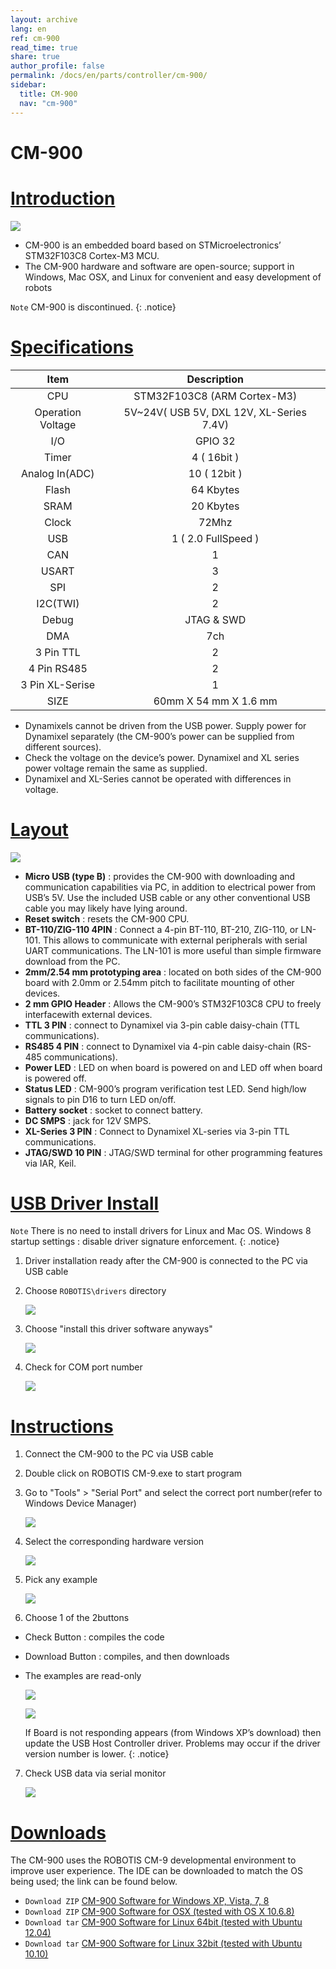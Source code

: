 ```yaml
---
layout: archive
lang: en
ref: cm-900
read_time: true
share: true
author_profile: false
permalink: /docs/en/parts/controller/cm-900/
sidebar:
  title: CM-900
  nav: "cm-900"
---
```


# CM-900

# [Introduction](#introduction)

![](/assets/images/parts/controller/cm-900/cm-900_product.jpg)

- CM-900 is an embedded board based on STMicroelectronics’ STM32F103C8 Cortex-M3 MCU.
- The CM-900 hardware and software are open-source; support in Windows, Mac OSX, and Linux for convenient and easy development of robots

`Note` CM-900 is discontinued.
{: .notice}

# [Specifications](#specifications)

|Item|Description|
|:---:|:---:|
|CPU|STM32F103C8 (ARM Cortex-M3)|
|Operation  Voltage|5V~24V( USB 5V, DXL 12V, XL-Series 7.4V)|
|I/O|GPIO 32|
|Timer|4 ( 16bit )|
|Analog In(ADC)|10 ( 12bit )|
|Flash|64 Kbytes|
|SRAM|20 Kbytes|
|Clock|72Mhz|
|USB|1 ( 2.0 FullSpeed )|
|CAN|1|
|USART|3|
|SPI|2|
|I2C(TWI)|2|
|Debug|JTAG & SWD|
|DMA|7ch|
|3 Pin TTL|2|
|4 Pin RS485|2|
|3 Pin XL-Serise|1|
|SIZE|60mm X 54 mm X 1.6 mm|


- Dynamixels cannot be driven from the USB power. Supply power for Dynamixel separately (the CM-900’s power can be supplied from different sources).
- Check the voltage on the device’s power. Dynamixel and XL series power voltage remain the same as supplied.
- Dynamixel and XL-Series cannot be operated with differences in voltage.

# [Layout](#layout)

![](/assets/images/parts/controller/cm-900/cm-900_01.png)

- **Micro USB (type B)** : provides the CM-900 with downloading and communication capabilities via PC, in addition to electrical power from USB’s 5V. Use the included USB cable or any other conventional USB cable you may likely have lying around.
- **Reset switch** : resets the CM-900 CPU.
- **BT-110/ZIG-110 4PIN** : Connect a 4-pin BT-110, BT-210, ZIG-110, or LN-101. This allows to communicate with external peripherals with serial UART communications. The LN-101 is more useful than simple firmware download from the PC.
- **2mm/2.54 mm prototyping area** : located on both sides of the CM-900 board with 2.0mm or 2.54mm pitch to facilitate mounting of other devices.
- **2 mm GPIO Header** :  Allows the CM-900’s STM32F103C8 CPU to freely interfacewith external devices.
- **TTL 3 PIN** : connect to Dynamixel via 3-pin cable daisy-chain (TTL communications).
- **RS485 4 PIN** : connect to Dynamixel via 4-pin cable daisy-chain (RS-485 communications).
- **Power LED** : LED on when board is powered on and LED off when board is powered off.
- **Status LED** : CM-900’s program verification test LED. Send high/low signals to pin D16 to turn LED on/off.
- **Battery socket** : socket to connect battery.
- **DC SMPS** : jack for 12V SMPS.
- **XL-Series 3 PIN** : Connect to Dynamixel XL-series via 3-pin TTL communications.
- **JTAG/SWD 10 PIN** : JTAG/SWD terminal for other programming features via IAR, Keil.

# [USB Driver Install](#usb-driver-install)

`Note` There is no need to install drivers for Linux and Mac OS. Windows 8 startup settings : disable driver signature enforcement.
{: .notice}
 
1. Driver installation ready after the CM-900 is connected to the PC via USB cable
 
2. Choose `ROBOTIS\drivers` directory

    ![](/assets/images/parts/controller/cm-900/cm-900_02.gif)
 
3. Choose "install this driver software anyways"

    ![](/assets/images/parts/controller/cm-900/cm-900_03.gif)
 
4. Check for COM port number

    ![](/assets/images/parts/controller/cm-900/cm-900_04.gif)

# [Instructions](#instructions)

1. Connect the CM-900 to the PC via USB cable
 
2. Double click on ROBOTIS CM-9.exe to start program
 
3. Go to "Tools" > "Serial Port" and select the correct port number(refer to Windows Device Manager)

    ![](/assets/images/parts/controller/cm-900/cm-900_05.gif)
 
4. Select the corresponding hardware version

    ![](/assets/images/parts/controller/cm-900/cm-900_06.gif)
 
5. Pick any example

    ![](/assets/images/parts/controller/cm-900/cm-900_07.gif)
 
6. Choose 1 of the 2buttons
  - Check Button : compiles the code
  - Download Button : compiles, and then downloads
  - The examples are read-only

    ![](/assets/images/parts/controller/cm-900/cm-900_08.png)
    
    ![](/assets/images/parts/controller/cm-900/cm-900_09.png)
  
    If Board is not responding appears (from Windows XP’s download) then update the USB Host Controller driver. Problems may occur if the driver version number is lower.
    {: .notice}
 
7. Check USB data via serial monitor

    ![](/assets/images/parts/controller/cm-900/cm-900_10.png)

# [Downloads](#downloads)

The CM-900 uses the ROBOTIS CM-9 developmental environment to improve user experience. The IDE can be downloaded to match the OS being used; the  link can be found below.

- `Download ZIP` [CM-900 Software for Windows XP, Vista, 7, 8](http://www.robotis.com/download/software/CM-9/ROBOTIS_CM9-v1.0.0-windows.zip)
- `Download ZIP` [CM-900 Software for OSX (tested with OS X 10.6.8)](http://www.robotis.com/download/software/CM-9/ROBOTIS_CM9-v1.0.0-macosx.dmg)
- `Download tar` [CM-900 Software for Linux 64bit (tested with Ubuntu 12.04)](http://www.robotis.com/download/software/CM-9/ROBOTIS_CM9-v1.0.0-linux64.tar.gz)
- `Download tar` [CM-900 Software for Linux 32bit (tested with Ubuntu 10.10)](http://www.robotis.com/download/software/CM-9/ROBOTIS_CM9-v1.0.0-linux32.tar.gz)

[RoboPlus Task]: /docs/en/software/rplus1/task/getting_started/
[RoboPlus Motion]: ???/docs/en/software/rplus1/motion/
[RoboPlus Manager]: ???
[Embedded C]: ???/docs/en/software/embedded_sdk/embedded/
[Number of pressed Start button]: /docs/en/software/rplus1/task/programming_02/#button-count
[Start button]: /docs/en/software/rplus1/task/programming_02/#button-count
[LN-101]: /docs/en/parts/interface/ln-101/
[ZIG-110]: /docs/en/parts/communication/zig-110/
[BT-110]: /docs/en/parts/communication/bt-110/
[BT-210]: /docs/en/parts/communication/bt-210/
[CM-510]: /docs/en/parts/controller/cm-510/#fuse-replacement
[Automatic Turn-off]: /docs/en/software/rplus1/task/programming_02/#powersave-timer
[Firmware Update]: ???Roboplus
[Pin Assignment]: /docs/en/dxl/ax/ax-12a/#pin-assignment
